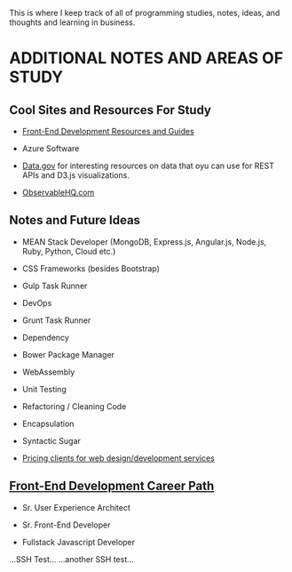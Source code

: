 This is where I keep track of all of programming studies, notes, ideas, and thoughts and learning in business.

# **ADDITIONAL NOTES AND AREAS OF STUDY**

## **Cool Sites and Resources For Study**

- [Front-End Development Resources and Guides](https://gist.github.com/dypsilon/5819504)

- Azure Software

- [Data.gov](https://www.data.gov/developers/apis) for interesting resources on data that oyu can use for REST APIs and D3.js visualizations.

- [ObservableHQ.com](https://beta.observablehq.com/collection/introduction)

## **Notes and Future Ideas**

- MEAN Stack Developer (MongoDB, Express.js, Angular.js, Node.js, Ruby, Python, Cloud etc.)

- CSS Frameworks (besides Bootstrap)

- Gulp Task Runner

- DevOps

- Grunt Task Runner

- Dependency

- Bower Package Manager

- WebAssembly

- Unit Testing

- Refactoring / Cleaning Code

- Encapsulation

- Syntactic Sugar

- [Pricing clients for web design/development services](https://studywebdevelopment.com/how-to-charge-for-a-website.html)

## **[Front-End Development Career Path](https://coggle.it/diagram/52e97f8c5a143de239005d1b/t/web-development/56212c4e4c505e0045c0d3bda59b77e5977c2c9bd40f3fd0b451bdcf8da4aa52)**

- Sr. User Experience Architect

- Sr. Front-End Developer

- Fullstack Javascript Developer

...SSH Test...
...another SSH test...